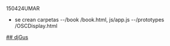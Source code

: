 150424UMAR
- se crean carpetas
--/book /book.html, js/app.js
--/prototypes /OSCDisplay.html 

[## djGus](https://hacer1massana.github.io/djGus/)


